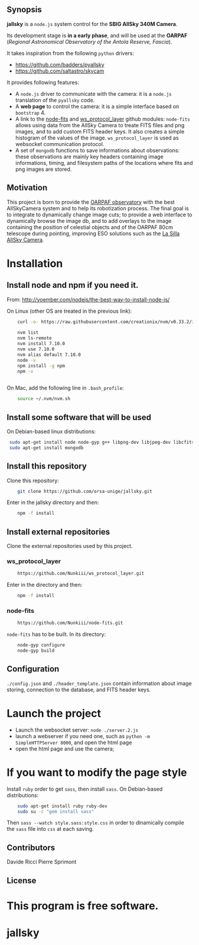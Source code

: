 ## Synopsis

**jallsky** is a `node.js` system control for the **SBIG AllSky 340M Camera**.

Its development stage is **in a early phase**, and will be used at the **OARPAF** (*Regional Astronomical Observatory of the Antola Reserve, Fascia*).

It takes inspiration from the following `python` drivers:

 - https://github.com/badders/pyallsky
 - https://github.com/saltastro/skycam

It provides following features:

 - A `node.js` driver to communicate with the camera: 
   it is a `node.js` translation of the `pyallsky` code.
 - A **web page** to control the camera:
   it is a simple interface based on `bootstrap` 4.
 - A link to the [node-fits](https://github.com/Nunkiii/node-fits) and [ws_protocol_layer](https://github.com/Nunkiii/ws_protocol_layer)  github modules:
   `node-fits` allows using data from the AllSky Camera to treate FITS files and png images, and to add custom FITS header keys. It also creates a simple histogram of the values of the image. `ws_protocol_layer` is used as websocket communication protocol.
 - A set of `mongodb` functions to save informations about observations:
   these observations are mainly key headers containing image informations, timing, and filesystem paths of the locations where fits and png images are stored.


## Motivation

This project is born to provide the [OARPAF observatory](http://www.orsa.unige.net) with the best AllSkyCamera system and to help its robotization process.
The final goal is to integrate to dynamically change image cuts; to provide a web interface to dynamically browse the image db, and to  add overlays to the image containing the position of celestial objects and of the OARPAF 80cm telescope during pointing, improving ESO solutions such as the [La Silla AllSky Camera](http://www.ls.eso.org/lasilla/dimm/lasc/). 


# Installation


## Install node and npm if you need it.

From:
http://yoember.com/nodejs/the-best-way-to-install-node-js/

On Linux (other OS are treated in the previous link):

```bash
    curl -o- https://raw.githubusercontent.com/creationix/nvm/v0.33.2/install.sh | bash
    
    nvm list
    nvm ls-remote
    nvm install 7.10.0
    nvm use 7.10.0
    nvm alias default 7.10.0
    node -v
    npm install -g npm
    npm -v
    
```
    
On Mac, add the following line in `.bash_profile`:
    
```bash
    source ~/.nvm/nvm.sh
```

## Install some software that will be used

On Debian-based linux distributions:

```bash
 sudo apt-get install node node-gyp g++ libpng-dev libjpeg-dev libcfitsio3-dev 
 sudo apt-get install mongodb
```

## Install this repository

Clone this repository:
 
```bash
    git clone https://github.com/orsa-unige/jallsky.git 
```

Enter in the jallsky directory and then:

```bash
    npm -f install 
```

## Install external repositories

Clone the external repositories used by this project.

### ws_protocol_layer

```bash
    https://github.com/Nunkiii/ws_protocol_layer.git
```
Enter in the directory and then:

```bash
    npm -f install
```

### node-fits

```bash
    https://github.com/Nunkiii/node-fits.git
```

`node-fits` has to be built. In its directory:

```bash
    node-gyp configure
    node-gyp build
```

## Configuration

`./config.json` and `./header_template.json` contain information about image storing, connection to the database, and FITS  header keys.


# Launch the project

 - Launch the websocket server: `node ./server.2.js`
 - launch a webserver if you need one, such as `python -m SimpleHTTPServer 8000`, and open the html page
 - open the html page and use the camera;


# If you want to modify the page style

Install `ruby`  order to get `sass`, then install `sass`.
On Debian-based distributions:

```bash
    sudo apt-get install ruby ruby-dev
    sudo su -c "gem install sass"
```

Then `sass --watch style.sass:style.css` in order to dinamically compile the `sass` file into `css` at each saving.


## Contributors

Davide Ricci
Pierre Sprimont

## License

This program is free software.
=======
# jallsky
